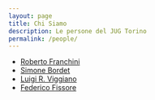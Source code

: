 ```yaml
---
layout: page
title: Chi Siamo
description: Le persone del JUG Torino
permalink: /people/
---
```


- [Roberto Franchini](robertofranchini/)
- [Simone Bordet](simonebordet/)
- [Luigi R. Viggiano](luigiviggiano/)
- [Federico Fissore](federicofissore/)
